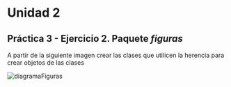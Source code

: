# Unidad 2
## Práctica 3 - Ejercicio 2. Paquete *figuras*

A partir de la siguiente imagen crear las clases que utilicen la herencia para 
crear objetos de las clases 

![diagramaFiguras](https://drive.google.com/file/d/1LxMCZA0_VeuBmd3pL-ZW6OAN0gviH8FD/view?usp=sharing)

